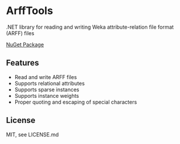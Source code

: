 # ArffTools
.NET library for reading and writing Weka attribute-relation file format (ARFF) files

[NuGet Package](https://www.nuget.org/packages/ArffTools/)

Features
--------
* Read and write ARFF files
* Supports relational attributes
* Supports sparse instances
* Supports instance weights
* Proper quoting and escaping of special characters

License
-------
MIT, see LICENSE.md
